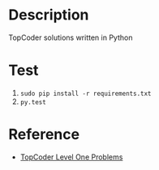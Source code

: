 # Description
TopCoder solutions written in Python

# Test
1. `sudo pip install -r requirements.txt`
2. `py.test`

# Reference
* [TopCoder Level One Problems](http://community.topcoder.com/tc?module=ProblemArchive&sc=6&sd=desc&maxd2s=&div2l=&cat=&div1l=1&class=&wr=&mind2s=&mind1s=&maxd1s=)
